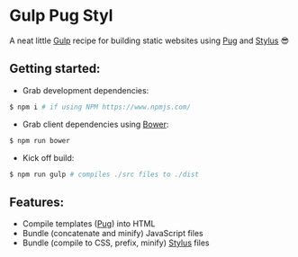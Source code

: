 # Gulp Pug Styl

A neat little [Gulp](http://gulpjs.com) recipe for building static websites using [Pug](https://pugjs.org) and [Stylus](http://stylus-lang.com) :sunglasses:

## Getting started:

* Grab development dependencies:

```sh
$ npm i # if using NPM https://www.npmjs.com/
```

* Grab client dependencies using [Bower](https://bower.io/):

```sh
$ npm run bower
```

* Kick off build:

```sh
$ npm run gulp # compiles ./src files to ./dist
```

## Features:

* Compile templates ([Pug](https://pugjs.org/)) into HTML
* Bundle (concatenate and minify) JavaScript files
* Bundle (compile to CSS, prefix, minify) [Stylus](http://stylus-lang.com/) files
